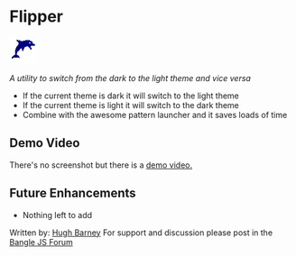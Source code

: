 # Flipper

![](flipper.png)

   *A utility to switch from the dark to the light theme and vice versa*

* If the current theme is dark it will switch to the light theme
* If the current theme is light it will switch to the dark theme
* Combine with the awesome pattern launcher and it saves loads of time


## Demo Video

There's no screenshot but there is a [demo video.](https://espruino.microco.sm/api/v1/files/9caa1afef7e4cce1d9b518af2dd271f1a57c5ecc.mp4)

## Future Enhancements

* Nothing left to add

Written by: [Hugh Barney](https://github.com/hughbarney)  For support and discussion please post in the [Bangle JS Forum](http://forum.espruino.com/microcosms/1424/)

